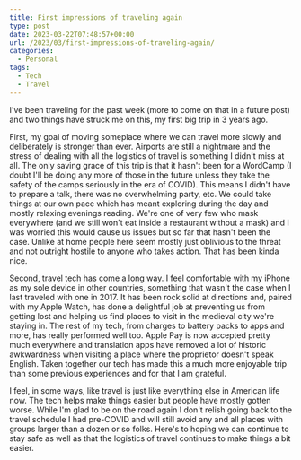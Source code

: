```yaml
---
title: First impressions of traveling again
type: post
date: 2023-03-22T07:48:57+00:00
url: /2023/03/first-impressions-of-traveling-again/
categories:
  - Personal
tags:
  - Tech
  - Travel
---
```


I've been traveling for the past week (more to come on that in a future post) and two things have struck me on this, my first big trip in 3 years ago.

First, my goal of moving someplace where we can travel more slowly and deliberately is stronger than ever. Airports are still a nightmare and the stress of dealing with all the logistics of travel is something I didn't miss at all. The only saving grace of this trip is that it hasn't been for a WordCamp (I doubt I'll be doing any more of those in the future unless they take the safety of the camps seriously in the era of COVID). This means I didn't have to prepare a talk, there was no overwhelming party, etc. We could take things at our own pace which has meant exploring during the day and mostly relaxing evenings reading. We're one of very few who mask everywhere (and we still won't eat inside a restaurant without a mask) and I was worried this would cause us issues but so far that hasn't been the case. Unlike at home people here seem mostly just oblivious to the threat and not outright hostile to anyone who takes action. That has been kinda nice.

Second, travel tech has come a long way. I feel comfortable with my iPhone as my sole device in other countries, something that wasn't the case when I last traveled with one in 2017. It has been rock solid at directions and, paired with my Apple Watch, has done a delightful job at preventing us from getting lost and helping us find places to visit in the medieval city we're staying in. The rest of my tech, from charges to battery packs to apps and more, has really performed well too. Apple Pay is now accepted pretty much everywhere and translation apps have removed a lot of historic awkwardness when visiting a place where the proprietor doesn't speak English. Taken together our tech has made this a much more enjoyable trip than some previous experiences and for that I am grateful.

I feel, in some ways, like travel is just like everything else in American life now. The tech helps make things easier but people have mostly gotten worse. While I'm glad to be on the road again I don't relish going back to the travel schedule I had pre-COVID and will still avoid any and all places with groups larger than a dozen or so folks. Here's to hoping we can continue to stay safe as well as that the logistics of travel continues to make things a bit easier.